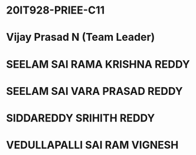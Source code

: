 # 20IT928-PRIEE-C11
# Vijay Prasad N (Team Leader)
# SEELAM SAI RAMA KRISHNA REDDY
# SEELAM SAI VARA PRASAD REDDY
# SIDDAREDDY SRIHITH REDDY
# VEDULLAPALLI SAI RAM VIGNESH
